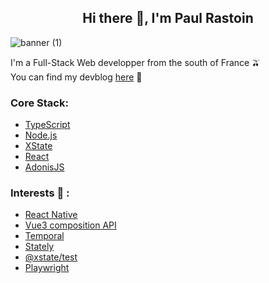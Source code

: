 <h2 align="center">Hi there 👋, I'm Paul Rastoin</h1>

![banner (1)](https://user-images.githubusercontent.com/45004772/190092120-97203bd9-b28d-46ce-86bc-5019bb697a60.png)

I'm a Full-Stack Web developper from the south of France 🫒  
You can find my devblog [here](https://paul.rastoin.dev) 🚧

### Core Stack:

- [TypeScript](https://www.typescriptlang.org/)
- [Node.js](https://nodejs.org/en/)
- [XState](https://xstate.js.org/docs/)
- [React](https://fr.reactjs.org/)
- [AdonisJS](https://adonisjs.com/)

### Interests :eyes: :

- [React Native](https://reactnative.dev/)
- [Vue3 composition API](https://vuejs.org/guide/extras/composition-api-faq.html)
- [Temporal](https://temporal.io/)
- [Stately](https://stately.ai/viz)
- [@xstate/test](https://xstate.js.org/docs/packages/xstate-test/)
- [Playwright](https://playwright.dev/)
